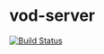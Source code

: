 # vod-server

[![Build Status](https://travis-ci.org/youngon-cn/vod-server.svg?branch=master)](https://travis-ci.org/youngon-cn/vod-server)

